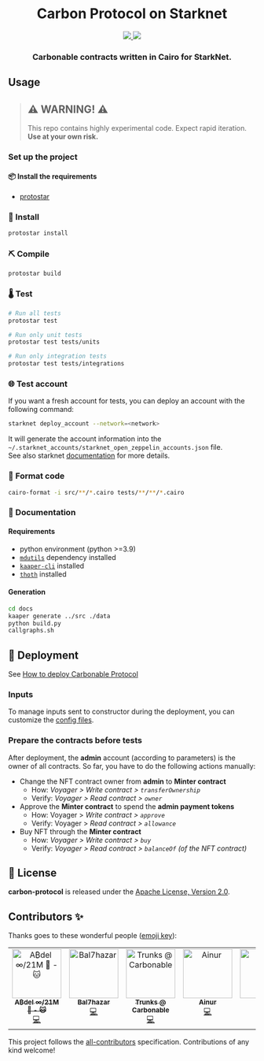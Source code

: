 <div align="center">
  <h1 align="center">Carbon Protocol on Starknet</h1>
  <p align="center">
    <a href="https://discord.gg/twyWfTGd6m">
        <img src="https://img.shields.io/badge/Discord-6666FF?style=for-the-badge&logo=discord&logoColor=white">
    </a>
    <a href="https://twitter.com/intent/follow?screen_name=Carbonable_io">
        <img src="https://img.shields.io/badge/Twitter-1DA1F2?style=for-the-badge&logo=twitter&logoColor=white">
    </a>       
  </p>
  <h3 align="center">Carbonable contracts written in Cairo for StarkNet.</h3>
</div>

## Usage

> ## ⚠️ WARNING! ⚠️
>
> This repo contains highly experimental code.
> Expect rapid iteration.
> **Use at your own risk.**

### Set up the project

#### 📦 Install the requirements

- [protostar](https://github.com/software-mansion/protostar)

### 🎉 Install

```bash
protostar install
```

### ⛏️ Compile

```bash
protostar build
```

### 🌡️ Test

```bash
# Run all tests
protostar test

# Run only unit tests
protostar test tests/units

# Run only integration tests
protostar test tests/integrations
```

### 🌐 Test account

If you want a fresh account for tests, you can deploy an account with the following command:

```bash
starknet deploy_account --network=<network>
```

It will generate the account information into the `~/.starknet_accounts/starknet_open_zeppelin_accounts.json` file.  
See also starknet [documentation](https://www.cairo-lang.org/docs/hello_starknet/account_setup.html#creating-an-account) for more details.

### 💋 Format code

```bash
cairo-format -i src/**/*.cairo tests/**/**/*.cairo
```

### 📝 Documentation

#### Requirements

- python environment (python >=3.9)
- [`mdutils`](https://pypi.org/project/mdutils/) dependency installed
- [`kaaper-cli`](https://github.com/onlydustxyz/kaaper) installed
- [`thoth`](https://github.com/FuzzingLabs/thoth) installed

#### Generation

```bash
cd docs
kaaper generate ../src ./data
python build.py
callgraphs.sh
```

## 🚀 Deployment

See [How to deploy Carbonable Protocol](https://carbonable.notion.site/How-to-deploy-Carbonable-Protocol-099b947ee1c74ff0923bbcf2178b5979)

### Inputs

To manage inputs sent to constructor during the deployment, you can customize the [config files](./scripts/configs/).

### Prepare the contracts before tests

After deployment, the **admin** account (according to parameters) is the owner of all contracts.
So far, you have to do the following actions manually:

- Change the NFT contract owner from **admin** to **Minter contract**
  - How: _Voyager > Write contract > `transferOwnership`_
  - Verify: _Voyager > Read contract > `owner`_
- Approve the **Minter contract** to spend the **admin payment tokens**
  - How: Voyager > _Write contract > `approve`_
  - Verify: Voyager > _Read contract > `allowance`_
- Buy NFT through the **Minter contract**
  - How: _Voyager > Write contract > `buy`_
  - Verify: _Voyager > Read contract > `balanceOf` (of the NFT contract)_

## 📄 License

**carbon-protocol** is released under the [Apache License, Version 2.0](LICENSE).

## Contributors ✨

Thanks goes to these wonderful people ([emoji key](https://allcontributors.org/docs/en/emoji-key)):

<!-- ALL-CONTRIBUTORS-LIST:START - Do not remove or modify this section -->
<!-- prettier-ignore-start -->
<!-- markdownlint-disable -->
<table>
  <tbody>
    <tr>
      <td align="center" valign="top" width="14.28%"><a href="http://starknet.io"><img src="https://avatars.githubusercontent.com/u/45264458?v=4?s=100" width="100px;" alt="A₿del ∞/21M 🐺 - 🐱"/><br /><sub><b>A₿del ∞/21M 🐺 - 🐱</b></sub></a><br /><a href="https://github.com/Carbonable/carbon-protocol/commits?author=AbdelStark" title="Code">💻</a></td>
      <td align="center" valign="top" width="14.28%"><a href="https://github.com/Bal7hazar"><img src="https://avatars.githubusercontent.com/u/97087040?v=4?s=100" width="100px;" alt="Bal7hazar"/><br /><sub><b>Bal7hazar</b></sub></a><br /><a href="https://github.com/Carbonable/carbon-protocol/commits?author=Bal7hazar" title="Code">💻</a></td>
      <td align="center" valign="top" width="14.28%"><a href="https://github.com/tekkac"><img src="https://avatars.githubusercontent.com/u/98529704?v=4?s=100" width="100px;" alt="Trunks @ Carbonable"/><br /><sub><b>Trunks @ Carbonable</b></sub></a><br /><a href="https://github.com/Carbonable/carbon-protocol/commits?author=tekkac" title="Code">💻</a></td>
      <td align="center" valign="top" width="14.28%"><a href="https://github.com/julienbrs"><img src="https://avatars.githubusercontent.com/u/106234742?v=4?s=100" width="100px;" alt="Ainur"/><br /><sub><b>Ainur</b></sub></a><br /><a href="https://github.com/Carbonable/carbon-protocol/commits?author=julienbrs" title="Code">💻</a></td>
      <td align="center" valign="top" width="14.28%"><a href="https://github.com/Marchand-Nicolas"><img src="https://avatars.githubusercontent.com/u/60229704?v=4?s=100" width="100px;" alt="Nico"/><br /><sub><b>Nico</b></sub></a><br /><a href="https://github.com/Carbonable/carbon-protocol/commits?author=Marchand-Nicolas" title="Code">💻</a></td>
      <td align="center" valign="top" width="14.28%"><a href="https://github.com/rmzlb"><img src="https://avatars.githubusercontent.com/u/25151724?v=4?s=100" width="100px;" alt="rmzlb"/><br /><sub><b>rmzlb</b></sub></a><br /><a href="https://github.com/Carbonable/carbon-protocol/commits?author=rmzlb" title="Code">💻</a></td>
    </tr>
  </tbody>
</table>

<!-- markdownlint-restore -->
<!-- prettier-ignore-end -->

<!-- ALL-CONTRIBUTORS-LIST:END -->

This project follows the [all-contributors](https://github.com/all-contributors/all-contributors) specification. Contributions of any kind welcome!